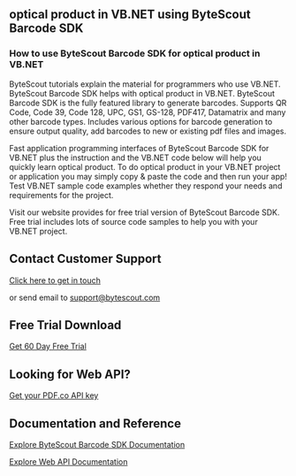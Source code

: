 ## optical product in VB.NET using ByteScout Barcode SDK

### How to use ByteScout Barcode SDK for optical product in VB.NET

ByteScout tutorials explain the material for programmers who use VB.NET. ByteScout Barcode SDK helps with optical product in VB.NET. ByteScout Barcode SDK is the fully featured library to generate barcodes. Supports QR Code, Code 39, Code 128, UPC, GS1, GS-128, PDF417, Datamatrix and many other barcode types. Includes various options for barcode generation to ensure output quality, add barcodes to new or existing pdf files and images.

Fast application programming interfaces of ByteScout Barcode SDK for VB.NET plus the instruction and the VB.NET code below will help you quickly learn optical product. To do optical product in your VB.NET project or application you may simply copy & paste the code and then run your app! Test VB.NET sample code examples whether they respond your needs and requirements for the project.

Visit our website provides for free trial version of ByteScout Barcode SDK. Free trial includes lots of source code samples to help you with your VB.NET project.

## Contact Customer Support

[Click here to get in touch](https://bytescout.zendesk.com/hc/en-us/requests/new?subject=ByteScout%20Barcode%20SDK%20Question)

or send email to [support@bytescout.com](mailto:support@bytescout.com?subject=ByteScout%20Barcode%20SDK%20Question) 

## Free Trial Download

[Get 60 Day Free Trial](https://bytescout.com/download/web-installer?utm_source=github-readme)

## Looking for Web API? 

[Get your PDF.co API key](https://pdf.co/documentation/api?utm_source=github-readme)

## Documentation and Reference

[Explore ByteScout Barcode SDK Documentation](https://bytescout.com/documentation/index.html?utm_source=github-readme)

[Explore Web API Documentation](https://pdf.co/documentation/api?utm_source=github-readme)
